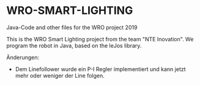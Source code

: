 # WRO-SMART-LIGHTING
Java-Code and other files for the WRO project 2019

This is the WRO Smart Lighting project from the team "NTE Inovation". We program the robot in Java, based on the leJos library.

Änderungen:
  - Dem Linefollower wurde ein P-I Regler implementiert und kann jetzt mehr oder weniger der Line folgen.
